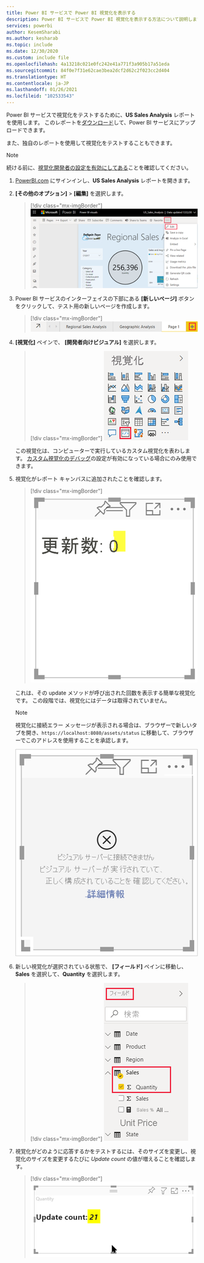 ```yaml
---
title: Power BI サービスで Power BI 視覚化を表示する
description: Power BI サービスで Power BI 視覚化を表示する方法について説明します
services: powerbi
author: KesemSharabi
ms.author: kesharab
ms.topic: include
ms.date: 12/30/2020
ms.custom: include file
ms.openlocfilehash: 4a13218c021e0fc242e41a771f3a905b17a51eda
ms.sourcegitcommit: 84f0e7f31e62cae3bea2dcf2d62c2f023cc2d404
ms.translationtype: HT
ms.contentlocale: ja-JP
ms.lasthandoff: 01/26/2021
ms.locfileid: "102533543"
---
```

Power BI サービスで視覚化をテストするために、**US Sales Analysis** レポートを使用します。 このレポートを[ダウンロード](https://microsoft.github.io/PowerBI-visuals/docs/step-by-step-lab/images/US_Sales_Analysis.pbix)して、Power BI サービスにアップロードできます。

また、独自のレポートを使用して視覚化をテストすることもできます。

>[!NOTE]
>続ける前に、[視覚化開発者の設定を有効にしてある](../developer/visuals/environment-setup.md#set-up-power-bi-service-for-developing-a-visual)ことを確認してください。

1. [PowerBI.com](https://powerbi.microsoft.com/) にサインインし、**US Sales Analysis** レポートを開きます。

2. **[その他のオプション]**  >  **[編集]** を選択します。

    >[!div class="mx-imgBorder"]
    >![Power BI サービスでの [編集] オプションのスクリーンショット。](media/visual-tutorial-view/edit-report.png)

3. Power BI サービスのインターフェイスの下部にある **[新しいページ]** ボタンをクリックして、テスト用の新しいページを作成します。

    >[!div class="mx-imgBorder"]
    >![Power BI サービスでの [新しいページ] ボタンのスクリーンショット。](media/visual-tutorial-view/new-page.png)

4. **[視覚化]** ペインで、 **[開発者向けビジュアル]** を選択します。

    >[!div class="mx-imgBorder"]
    >![[視覚化] ペインの [開発者向けビジュアル] のスクリーンショット。](media/visual-tutorial-view/developer-visual.png)

    この視覚化は、コンピューターで実行しているカスタム視覚化を表わします。 [カスタム視覚化のデバッグ](../developer/visuals/environment-setup.md#set-up-power-bi-service-for-developing-a-visual)の設定が有効になっている場合にのみ使用できます。

5. 視覚化がレポート キャンバスに追加されたことを確認します。

    >[!div class="mx-imgBorder"]
    >![レポートに追加された新しい視覚化のスクリーンショット。](media/visual-tutorial-view/new-visual.png)

    これは、その update メソッドが呼び出された回数を表示する簡単な視覚化です。 この段階では、視覚化にはデータは取得されていません。

    >[!NOTE]
    >視覚化に接続エラー メッセージが表示される場合は、ブラウザーで新しいタブを開き、`https://localhost:8080/assets/status` に移動して、ブラウザーでこのアドレスを使用することを承認します。
    >
    >![接続エラーが表示されている新しい視覚化のスクリーンショット。](media/visual-tutorial-view/connection-error.png)

6. 新しい視覚化が選択されている状態で、 **[フィールド]** ペインに移動し、**Sales** を選択して、**Quantity** を選択します。

    >[!div class="mx-imgBorder"]
    >![Power BI サービスでの、US Sales Analysis レポートの Sales テーブルの Quantity フィールドのスクリーンショット。](media/visual-tutorial-view/fields-sales-quantity.png)

7. 視覚化がどのように応答するかをテストするには、そのサイズを変更し、視覚化のサイズを変更するたびに *Update count* の値が増えることを確認します。

    >[!div class="mx-imgBorder"]
    >![サイズの変更後に異なる更新回数が表示される新しい視覚化のスクリーンショット。](media/visual-tutorial-view/resized-visual.png)